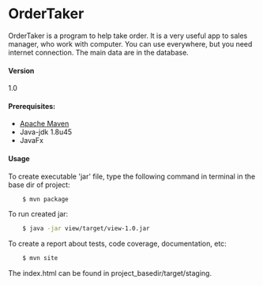 # OrderTaker

OrderTaker is a program to help take order. It is a very useful app to sales manager, who work with computer.
You can use everywhere, but you need internet connection. The main data are in the database.

#### Version

1.0

#### Prerequisites:
* [Apache Maven](https://maven.apache.org)
* Java-jdk 1.8u45
* JavaFx

#### Usage

To create executable 'jar' file, type the following command in terminal in the base dir of project:
```sh
    $ mvn package
```

To run created jar:
```sh
    $ java -jar view/target/view-1.0.jar
```

To create a report about tests, code coverage, documentation, etc:
```sh
    $ mvn site
```

The index.html can be found in project_basedir/target/staging.
